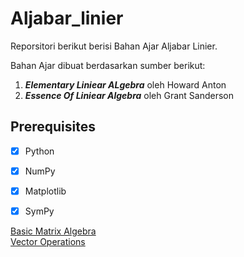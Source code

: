 # Aljabar_linier

Reporsitori berikut berisi Bahan Ajar Aljabar Linier. 

Bahan Ajar dibuat berdasarkan sumber berikut:

1. <b><i>Elementary Liniear ALgebra</i></b> oleh Howard Anton
2. <b><i>Essence Of Liniear Algebra</i></b> oleh Grant Sanderson

## Prerequisites
- [x] Python
- [x] NumPy
- [x] Matplotlib
- [x] SymPy


[Basic Matrix Algebra](https://nbviewer.jupyter.org/github/MacroAnalyst/Linear_Algebra_With_Python/blob/master/Chapter%202%20-%20Basic%20Matrix%20Algebra.ipynb)<br>
[Vector Operations](https://nbviewer.jupyter.org/github/WeijieChen-MacroAnalyst/Linear_Algebra_With_Python/blob/master/Chapter%205%20-%20Vector%20Addition%2C%20Subtraction%20and%20Scalar%20Multiplication.ipynb)<br>



